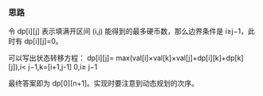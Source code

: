 ### 思路
令 dp[i][j] 表示填满开区间 (i,j) 能得到的最多硬币数，那么边界条件是 i≥j−1，此时有 dp[i][j]=0。

可以写出状态转移方程：
dp[i][j]=   max(val[i]×val[k]×val[j]+dp[i][k]+dp[k][j]),i< j−1,k=[i+1,j-1]
            0,i≥ j−1

最终答案即为 dp[0][n+1]。实现时要注意到动态规划的次序。
